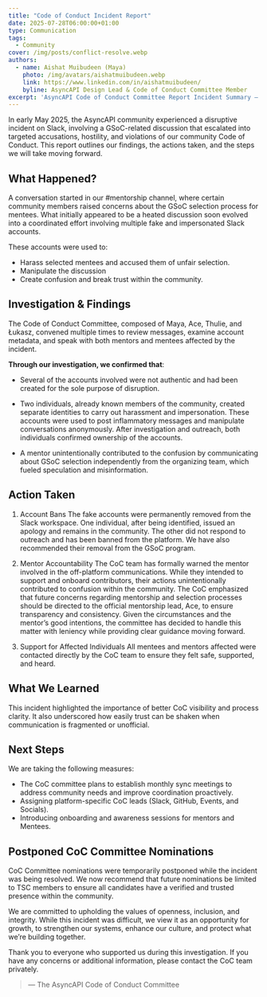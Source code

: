 ```yaml
---
title: "Code of Conduct Incident Report"
date: 2025-07-28T06:00:00+01:00
type: Communication
tags:
  - Community
cover: /img/posts/conflict-resolve.webp
authors:
  - name: Aishat Muibudeen (Maya)
    photo: /img/avatars/aishatmuibudeen.webp
    link: https://www.linkedin.com/in/aishatmuibudeen/
    byline: AsyncAPI Design Lead & Code of Conduct Committee Member
excerpt: 'AsyncAPI Code of Conduct Committee Report Incident Summary – May 2025'
---
```


In early May 2025, the AsyncAPI community experienced a disruptive incident on Slack, involving a GSoC-related discussion that escalated into targeted accusations, hostility, and violations of our community Code of Conduct. This report outlines our findings, the actions taken, and the steps we will take moving forward.

## What Happened?
A conversation started in our #mentorship channel, where certain community members raised concerns about the GSoC selection process for mentees. What initially appeared to be a heated discussion soon evolved into a coordinated effort involving multiple fake and impersonated Slack accounts.

These accounts were used to:

- Harass selected mentees and accused them of unfair selection.
- Manipulate the discussion
- Create confusion and break trust within the community.

## Investigation & Findings
The Code of Conduct Committee, composed of Maya, Ace, Thulie, and Łukasz, convened multiple times to review messages, examine account metadata, and speak with both mentors and mentees affected by the incident.

**Through our investigation, we confirmed that**:

- Several of the accounts involved were not authentic and had been created for the sole purpose of disruption.

- Two individuals, already known members of the community, created separate identities to carry out harassment and impersonation. These accounts were used to post inflammatory messages and manipulate conversations anonymously. After investigation and outreach, both individuals confirmed ownership of the accounts.

- A mentor unintentionally contributed to the confusion by communicating about GSoC selection independently from the organizing team, which fueled speculation and misinformation.

## Action Taken

1. Account Bans
The fake accounts were permanently removed from the Slack workspace. One individual, after being identified, issued an apology and remains in the community. The other did not respond to outreach and has been banned from the platform. We have also recommended their removal from the GSoC program.

2. Mentor Accountability
The CoC team has formally warned the mentor involved in the off-platform communications. While they intended to support and onboard contributors, their actions unintentionally contributed to confusion within the community. The CoC emphasized that future concerns regarding mentorship and selection processes should be directed to the official mentorship lead, Ace, to ensure transparency and consistency. Given the circumstances and the mentor’s good intentions, the committee has decided to handle this matter with leniency while providing clear guidance moving forward.

4. Support for Affected Individuals
All mentees and mentors affected were contacted directly by the CoC team to ensure they felt safe, supported, and heard.

## What We Learned
This incident highlighted the importance of better CoC visibility and process clarity. It also underscored how easily trust can be shaken when communication is fragmented or unofficial.

## Next Steps
We are taking the following measures:

- The CoC committee plans to establish monthly sync meetings to address community needs and improve coordination proactively.
- Assigning platform-specific CoC leads (Slack, GitHub, Events, and Socials).
- Introducing onboarding and awareness sessions for mentors and Mentees.

## Postponed CoC Committee Nominations
CoC Committee nominations were temporarily postponed while the incident was being resolved. We now recommend that future nominations be limited to TSC members to ensure all candidates have a verified and trusted presence within the community.

We are committed to upholding the values of openness, inclusion, and integrity. While this incident was difficult, we view it as an opportunity for growth, to strengthen our systems, enhance our culture, and protect what we’re building together.

Thank you to everyone who supported us during this investigation. If you have any concerns or additional information, please contact the CoC team privately.

> — The AsyncAPI Code of Conduct Committee
